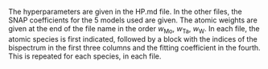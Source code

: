 The hyperparameters are given in the HP.md file.
In the other files, the SNAP coefficients for the 5 models used are given. 
The atomic weights are given at the end of the file name in the order $w_\mathrm{Mo}$, $w_\mathrm{Ta}$, $w_\mathrm{W}$.
In each file, the atomic species is first indicated, followed by a block with the indices of the bispectrum in the first three columns and the fitting coefficient in the fourth.
This is repeated for each species, in each file.
